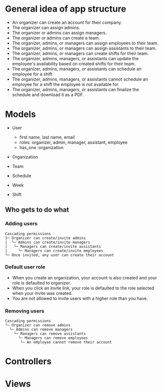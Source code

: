 # General idea of app structure
- An organizer can create an account for their company.
- The organizer can assign admins.
- The organizer or admins can assign managers.
- The organizer or admins can create a team.
- The organizer, admins, or managers can assign employees to their team.
- The organizer, admins, or managers can assign assistants to their team.
- The organizer, admins, or managers can create shifts for their team.
- The organizer, admins, managers, or assistants can update the employee's availability based on created shifts for their team.
- The organizer, admins, managers, or assistants can schedule an employee for a shift.
- The organizer, admins, managers, or assistants cannot schedule an employee for a shift the employee is not available for.
- The organizer, admins, managers, or assistants can finalize the schedule and download it as a PDF.

# Models
- User
  - first name, last name, email
  - roles: organizer, admin, manager, assistant, employee
  - has_one :organization

- Organization

- Team

- Schedule

- Week

- Shift

## Who gets to do what
### Adding users
```
Cascading permissions
├─ Organizer can create/invite admins
|  └─ Admins can create/invite managers
|   └─ Managers can create/invite assistants
|     └─ Managers can create/invite employees
└─ Once invited, any user can create their account
```

### Default user role
- When you create an organization, your account is also created and your role is defaulted to organizer.
- When you click an invite link, your role is defaulted to the role selected when your invite was created.
- You are not allowed to invite users with a higher role than you have.

### Removing users
```
Cascading permissions
└─ Organizer can remove admins
  └─ Admins can remove managers
    └─ Managers can remove assistants
      └─ Managers can remove employees
       └─ An employee cannot remove their account
```

# Controllers

# Views
